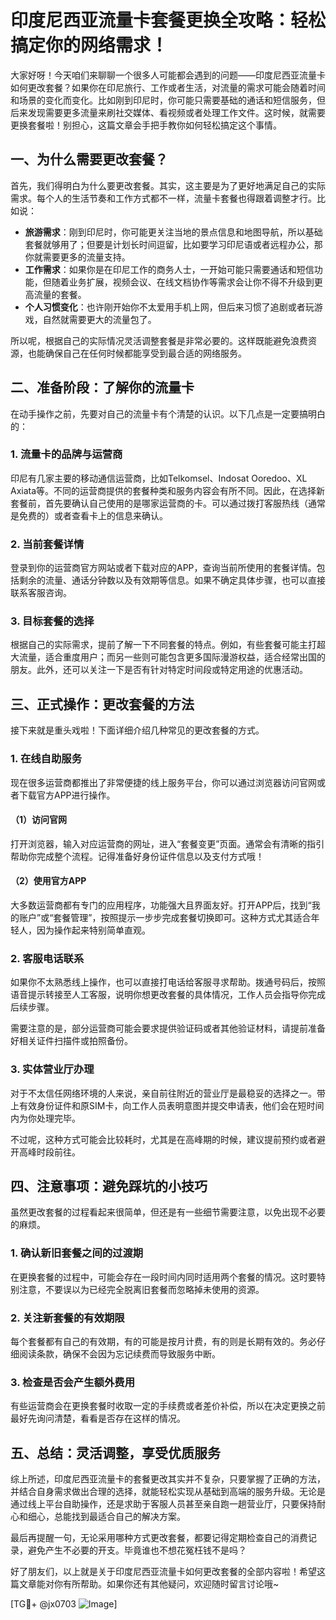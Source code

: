 # 印度尼西亚流量卡套餐更换全攻略：轻松搞定你的网络需求！

大家好呀！今天咱们来聊聊一个很多人可能都会遇到的问题——印度尼西亚流量卡如何更改套餐？如果你在印尼旅行、工作或者生活，对流量的需求可能会随着时间和场景的变化而变化。比如刚到印尼时，你可能只需要基础的通话和短信服务，但后来发现需要更多流量来刷社交媒体、看视频或者处理工作文件。这时候，就需要更换套餐啦！别担心，这篇文章会手把手教你如何轻松搞定这个事情。

## 一、为什么需要更改套餐？

首先，我们得明白为什么要更改套餐。其实，这主要是为了更好地满足自己的实际需求。每个人的生活节奏和工作方式都不一样，流量卡套餐也得跟着调整才行。比如说：

- **旅游需求**：刚到印尼时，你可能更关注当地的景点信息和地图导航，所以基础套餐就够用了；但要是计划长时间逗留，比如要学习印尼语或者远程办公，那你就需要更多的流量支持。
- **工作需求**：如果你是在印尼工作的商务人士，一开始可能只需要通话和短信功能，但随着业务扩展，视频会议、在线文档协作等需求会让你不得不升级到更高流量的套餐。
- **个人习惯变化**：也许刚开始你不太爱用手机上网，但后来习惯了追剧或者玩游戏，自然就需要更大的流量包了。

所以呢，根据自己的实际情况灵活调整套餐是非常必要的。这样既能避免浪费资源，也能确保自己在任何时候都能享受到最合适的网络服务。

## 二、准备阶段：了解你的流量卡

在动手操作之前，先要对自己的流量卡有个清楚的认识。以下几点是一定要搞明白的：

### 1. 流量卡的品牌与运营商

印尼有几家主要的移动通信运营商，比如Telkomsel、Indosat Ooredoo、XL Axiata等。不同的运营商提供的套餐种类和服务内容会有所不同。因此，在选择新套餐前，首先要确认自己使用的是哪家运营商的卡。可以通过拨打客服热线（通常是免费的）或者查看卡上的信息来确认。

### 2. 当前套餐详情

登录到你的运营商官方网站或者下载对应的APP，查询当前所使用的套餐详情。包括剩余的流量、通话分钟数以及有效期等信息。如果不确定具体步骤，也可以直接联系客服咨询。

### 3. 目标套餐的选择

根据自己的实际需求，提前了解一下不同套餐的特点。例如，有些套餐可能主打超大流量，适合重度用户；而另一些则可能包含更多国际漫游权益，适合经常出国的朋友。此外，还可以关注一下是否有针对特定时间段或特定用途的优惠活动。

## 三、正式操作：更改套餐的方法

接下来就是重头戏啦！下面详细介绍几种常见的更改套餐的方式。

### 1. 在线自助服务

现在很多运营商都推出了非常便捷的线上服务平台，你可以通过浏览器访问官网或者下载官方APP进行操作。

#### （1）访问官网

打开浏览器，输入对应运营商的网址，进入“套餐变更”页面。通常会有清晰的指引帮助你完成整个流程。记得准备好身份证件信息以及支付方式哦！

#### （2）使用官方APP

大多数运营商都有专门的应用程序，功能强大且界面友好。打开APP后，找到“我的账户”或“套餐管理”，按照提示一步步完成套餐切换即可。这种方式尤其适合年轻人，因为操作起来特别简单直观。

### 2. 客服电话联系

如果你不太熟悉线上操作，也可以直接打电话给客服寻求帮助。拨通号码后，按照语音提示转接至人工客服，说明你想更改套餐的具体情况，工作人员会指导你完成后续步骤。

需要注意的是，部分运营商可能会要求提供验证码或者其他验证材料，请提前准备好相关证件扫描件或拍照备份。

### 3. 实体营业厅办理

对于不太信任网络环境的人来说，亲自前往附近的营业厅是最稳妥的选择之一。带上有效身份证件和原SIM卡，向工作人员表明意图并提交申请表，他们会在短时间内为你处理完毕。

不过呢，这种方式可能会比较耗时，尤其是在高峰期的时候，建议提前预约或者避开高峰时段前往。

## 四、注意事项：避免踩坑的小技巧

虽然更改套餐的过程看起来很简单，但还是有一些细节需要注意，以免出现不必要的麻烦。

### 1. 确认新旧套餐之间的过渡期

在更换套餐的过程中，可能会存在一段时间内同时适用两个套餐的情况。这时要特别注意，不要误以为已经完全脱离旧套餐而忽略掉未使用的资源。

### 2. 关注新套餐的有效期限

每个套餐都有自己的有效期，有的可能是按月计费，有的则是长期有效的。务必仔细阅读条款，确保不会因为忘记续费而导致服务中断。

### 3. 检查是否会产生额外费用

有些运营商会在更换套餐时收取一定的手续费或者差价补偿，所以在决定更换之前最好先询问清楚，看看是否存在这样的情况。

## 五、总结：灵活调整，享受优质服务

综上所述，印度尼西亚流量卡的套餐更改其实并不复杂，只要掌握了正确的方法，并结合自身需求做出合理的选择，就能轻松实现从基础到高端的服务升级。无论是通过线上平台自助操作，还是求助于客服人员甚至亲自跑一趟营业厅，只要保持耐心和细心，总能找到最适合自己的解决方案。

最后再提醒一句，无论采用哪种方式更改套餐，都要记得定期检查自己的消费记录，避免产生不必要的开支。毕竟谁也不想花冤枉钱不是吗？

好了朋友们，以上就是关于印度尼西亚流量卡如何更改套餐的全部内容啦！希望这篇文章能对你有所帮助。如果你还有其他疑问，欢迎随时留言讨论哦~

[TG💪+ @jx0703 ![Image](https://github.com/user-attachments/assets/dbca1d08-cadb-493c-b0ec-ad6f7a83f270)]
